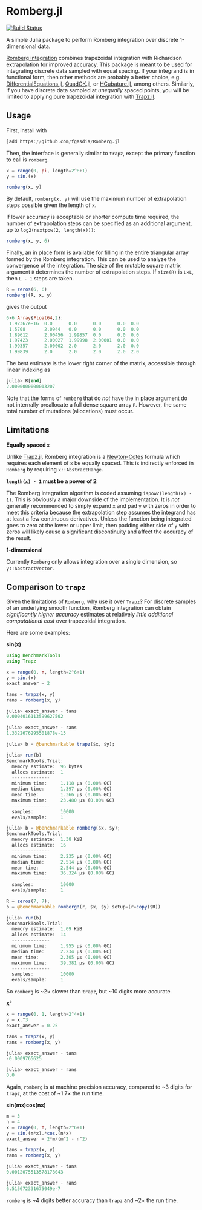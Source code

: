 # Romberg.jl

[![Build Status](https://travis-ci.com/fgasdia/Romberg.jl.svg?branch=master)](https://travis-ci.com/fgasdia/Romberg.jl)

A simple Julia package to perform Romberg integration over discrete 1-dimensional
data.

[Romberg integration](https://en.wikipedia.org/wiki/Romberg's_method) combines trapezoidal integration with Richardson extrapolation for improved accuracy. This package is
meant to be used for integrating discrete data sampled with equal spacing. If
your integrand is in functional form, then other methods are probably a better
choice, e.g. [DifferentialEquations.jl](https://github.com/SciML/DifferentialEquations.jl), [QuadGK.jl](https://github.com/JuliaMath/QuadGK.jl), or
[HCubature.jl](https://github.com/JuliaMath/HCubature.jl), among others. Similarly,
if you have discrete data sampled at _unequally_ spaced points, you will be limited
to applying pure trapezoidal integration with [Trapz.jl](https://github.com/francescoalemanno/Trapz.jl).

## Usage

First, install with

```jl
]add https://github.com/fgasdia/Romberg.jl
```

Then, the interface is generally similar to `trapz`, except the primary function
to call is `romberg`.

```jl
x = range(0, pi, length=2^8+1)
y = sin.(x)

romberg(x, y)
```

By default, `romberg(x, y)` will use the maximum number of extrapolation steps
possible given the length of `x`.

If lower accuracy is acceptable or shorter compute time required, the number of
extrapolation steps can be specified as an additional argument, up to
`log2(nextpow(2, length(x)))`:
```jl
romberg(x, y, 6)
```

Finally, an in place form is available for filling in the entire triangular
array formed by the Romberg integration. This can be used to analyze the
convergence of the integration. The size of the mutable square matrix argument
`R` determines the number of extrapolation steps. If `size(R)` is `L×L`, then
`L - 1` steps are taken.

```jl
R = zeros(6, 6)
romberg!(R, x, y)
```
gives the output
```jl
6×6 Array{Float64,2}:
 1.92367e-16  0.0      0.0      0.0      0.0  0.0
 1.5708       2.0944   0.0      0.0      0.0  0.0
 1.89612      2.00456  1.99857  0.0      0.0  0.0
 1.97423      2.00027  1.99998  2.00001  0.0  0.0
 1.99357      2.00002  2.0      2.0      2.0  0.0
 1.99839      2.0      2.0      2.0      2.0  2.0
```

The best estimate is the lower right corner of the matrix, accessible through
linear indexing as
```jl
julia> R[end]
2.0000000000013207
```

Note that the forms of `romberg` that do _not_ have the in place argument do not
internally preallocate a full dense square array `R`. However, the same total number
of mutations (allocations) must occur.

## Limitations

**Equally spaced `x`**

Unlike [Trapz.jl](https://github.com/francescoalemanno/Trapz.jl), Romberg
integration is a [Newton-Cotes](https://en.wikipedia.org/wiki/Newton%E2%80%93Cotes_formulas)
formula which requires each element of `x` be equally spaced. This is indirectly
enforced in `Romberg` by requiring `x::AbstractRange`.

**`length(x) - 1` must be a power of 2**

The Romberg integration algorithm is coded assuming `ispow2(length(x) - 1)`.
This is obviously a major downside of the implementation. It is _not_ generally
recommended to simply expand `x` and pad `y` with zeros in order to meet this
criteria because the extrapolation step assumes the integrand has at least a few
continuous derivatives. Unless the function being integrated goes to zero at the
lower or upper limit, then padding either side of `y` with zeros will likely
cause a significant discontinuity and affect the accuracy of the result.

**1-dimensional**

Currently `Romberg` only allows integration over a single dimension, so
`y::AbstractVector`.

## Comparison to `trapz`

Given the limitations of `Romberg`, why use it over `Trapz`? For discrete
samples of an underlying smooth function, Romberg integration can obtain
_significantly higher accuracy_ estimates at relatively _little additional
computational cost_ over trapezoidal integration.

Here are some examples:

**sin(x)**

```jl
using BenchmarkTools
using Trapz

x = range(0, π, length=2^6+1)
y = sin.(x)
exact_answer = 2

tans = trapz(x, y)
rans = romberg(x, y)
```

```jl
julia> exact_answer - tans
0.0004016113599627502

julia> exact_answer - rans
1.3322676295501878e-15
```

```jl
julia> b = @benchmarkable trapz($x, $y);

julia> run(b)
BenchmarkTools.Trial:
  memory estimate:  96 bytes
  allocs estimate:  1
  --------------
  minimum time:     1.118 μs (0.00% GC)
  median time:      1.397 μs (0.00% GC)
  mean time:        1.366 μs (0.00% GC)
  maximum time:     23.480 μs (0.00% GC)
  --------------
  samples:          10000
  evals/sample:     1
```

```jl
julia> b = @benchmarkable romberg($x, $y);
BenchmarkTools.Trial:
  memory estimate:  1.38 KiB
  allocs estimate:  16
  --------------
  minimum time:     2.235 μs (0.00% GC)
  median time:      2.514 μs (0.00% GC)
  mean time:        2.544 μs (0.00% GC)
  maximum time:     36.324 μs (0.00% GC)
  --------------
  samples:          10000
  evals/sample:     1
```

```jl
R = zeros(7, 7);
b = @benchmarkable romberg!(r, $x, $y) setup=(r=copy($R))

julia> run(b)
BenchmarkTools.Trial:
  memory estimate:  1.09 KiB
  allocs estimate:  14
  --------------
  minimum time:     1.955 μs (0.00% GC)
  median time:      2.234 μs (0.00% GC)
  mean time:        2.305 μs (0.00% GC)
  maximum time:     39.381 μs (0.00% GC)
  --------------
  samples:          10000
  evals/sample:     1
```

So `romberg` is ~2× slower than `trapz`, but ~10 digits more accurate.

**x³**

```jl
x = range(0, 1, length=2^4+1)
y = x.^3
exact_answer = 0.25

tans = trapz(x, y)
rans = romberg(x, y)
```

```jl
julia> exact_answer - tans
-0.0009765625

julia> exact_answer - rans
0.0
```

Again, `romberg` is at machine precision accuracy, compared to ~3 digits for
`trapz`, at the cost of ~1.7× the run time.

**sin(mx)cos(nx)**

```jl
m = 3
n = 4
x = range(0, π, length=2^6+1)
y = sin.(m*x).*cos.(n*x)
exact_answer = 2*m/(m^2 - n^2)

tans = trapz(x, y)
rans = romberg(x, y)
```

```jl
julia> exact_answer - tans
0.0012075513578178043

julia> exact_answer - rans
6.515672331675049e-7
```

`romberg` is ~4 digits better accuracy than `trapz` and ~2× the run time.
